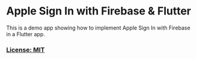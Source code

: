 # Apple Sign In with Firebase & Flutter

This is a demo app showing how to implement Apple Sign In with Firebase in a Flutter app.



### [License: MIT](LICENSE.md)
